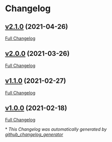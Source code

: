 # Changelog

## [v2.1.0](https://github.com/Th3-S1lenc3/math-calculator/tree/v2.1.0) (2021-04-26)

[Full Changelog](https://github.com/Th3-S1lenc3/math-calculator/compare/v2.0.0...v2.1.0)

## [v2.0.0](https://github.com/Th3-S1lenc3/math-calculator/tree/v2.0.0) (2021-03-26)

[Full Changelog](https://github.com/Th3-S1lenc3/math-calculator/compare/v1.1.0...v2.0.0)

## [v1.1.0](https://github.com/Th3-S1lenc3/math-calculator/tree/v1.1.0) (2021-02-27)

[Full Changelog](https://github.com/Th3-S1lenc3/math-calculator/compare/v1.0.0...v1.1.0)

## [v1.0.0](https://github.com/Th3-S1lenc3/math-calculator/tree/v1.0.0) (2021-02-18)

[Full Changelog](https://github.com/Th3-S1lenc3/math-calculator/compare/4fc53f579b8495a7bfe966c216fae8b05b0c097d...v1.0.0)



\* *This Changelog was automatically generated by [github_changelog_generator](https://github.com/github-changelog-generator/github-changelog-generator)*
